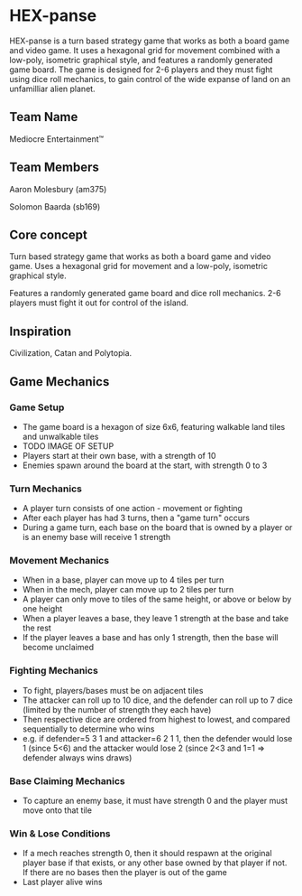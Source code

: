 # HEX-panse
HEX-panse is a turn based strategy game that works as both a board game and video game. It uses a hexagonal grid for movement combined with a low-poly, isometric graphical style, and features a randomly generated game board. The game is designed for 2-6 players and they must fight using dice roll mechanics, to gain control of the wide expanse of land on an unfamilliar alien planet.

## Team Name
Mediocre Entertainment™

## Team Members
Aaron Molesbury (am375)

Solomon Baarda (sb169)

## Core concept
Turn based strategy game that works as both a board game and video game. Uses a hexagonal grid for movement and a low-poly, isometric graphical style. 

Features a randomly generated game board and dice roll mechanics. 2-6 players must fight it out for control of the island.

## Inspiration 
Civilization, Catan and Polytopia.

## Game Mechanics
### Game Setup
* The game board is a hexagon of size 6x6, featuring walkable land tiles and unwalkable tiles
* TODO IMAGE OF SETUP
* Players start at their own base, with a strength of 10
* Enemies spawn around the board at the start, with strength 0 to 3

### Turn Mechanics
* A player turn consists of one action - movement or fighting
* After each player has had 3 turns, then a "game turn" occurs
* During a game turn, each base on the board that is owned by a player or is an enemy base will receive 1 strength

### Movement Mechanics
* When in a base, player can move up to 4 tiles per turn
* When in the mech, player can move up to 2 tiles per turn
* A player can only move to tiles of the same height, or above or below by one height
* When a player leaves a base, they leave 1 strength at the base and take the rest
* If the player leaves a base and has only 1 strength, then the base will become unclaimed

### Fighting Mechanics
* To fight, players/bases must be on adjacent tiles
* The attacker can roll up to 10 dice, and the defender can roll up to 7 dice (limited by the number of strength they each have)
* Then respective dice are ordered from highest to lowest, and compared sequentially to determine who wins
* e.g. if defender=5 3 1 and attacker=6 2 1 1, then the defender would lose 1 (since 5<6) and the attacker would lose 2 (since 2<3 and 1=1 => defender always wins draws)  

### Base Claiming Mechanics
* To capture an enemy base, it must have strength 0 and the player must move onto that tile

### Win & Lose Conditions
* If a mech reaches strength 0, then it should respawn at the original player base if that exists, or any other base owned by that player if not. If there are no bases then the player is out of the game
* Last player alive wins